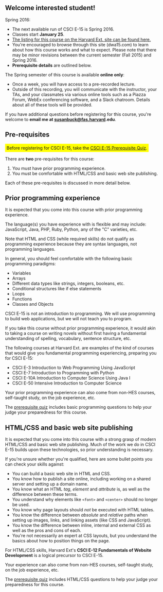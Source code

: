 ## Welcome interested student!

Spring 2016:

+ The next available run of CSCI E-15 is Spring 2016.
+ Classes start __January 25__.
+ [The listing for this course on the Harvard Ext. site can be found here.](http://www.extension.harvard.edu/academics/courses/dynamic-web-applications/24574)
+ You're encouraged to browse through this site (dwa15.com) to learn about how this course works and what to expect. Please note that there may be minor revisions between the current semester (Fall 2015) and Spring 2016.
+ __Prerequisite details__ are outlined below.

The Spring semester of this course is available __online only__:

+ Once a week, you will have access to a pre-recorded lecture.
+ Outside of this recording, you will communicate with the instructor, your TAs, and your classmates via various online tools such as a Piazza Forum, WebEx conferencing software, and a Slack chatroom. Details about all of these tools will be provided.

If you have additional questions before registering for this course, you're welcome to __email me at susanbuck@fas.harvard.edu__.




## Pre-requisites

<div style='background-color:yellow; padding:5px; display:inline-block'>
Before registering for CSCI E-15, take the <a href='http://prereq.dwa15.com'>CSCI E-15 Prerequisite Quiz</a>.
</div>

There are __two__ pre-requisites for this course:

1. You must have prior programming experience.
2. You must be comfortable with HTML/CSS and basic web site publishing.

Each of these pre-requisites is discussed in more detail below.





## Prior programming experience
It is expected that you come into this course with prior programming experience.

The language(s) you have experience with is flexible and may include: JavaScript, Java, PHP, Ruby, Python, any of the "C" varieties, etc.

Note that HTML and CSS (while required skills) do not qualify as programming experience because they are syntax languages, not programming languages.

In general, you should feel comfortable with the following basic programming paradigms:

+ Variables
+ Arrays
+ Different data types like strings, integers, booleans, etc.
+ Conditional structures like if else statements
+ Loops
+ Functions
+ Classes and Objects

CSCI E-15 is not an introduction to programming. We will use programming to build web applications,
but we will not teach you to program.

If you take this course without prior programming experience, it would akin to taking a course on writing novels without first having a fundamental understanding of spelling, vocabulary, sentence structure, etc.

The following courses at Harvard Ext. are examples of the kind of courses that would give you fundamental programming experiencing, preparing you for CSCI E-15:

+ CSCI E-3 Introduction to Web Programming Using JavaScript
+ CSCI E-7 Introduction to Programming with Python
+ CSCI E-10A Introduction to Computer Science Using Java I
+ CSCI E-50 Intensive Introduction to Computer Science

Your prior programming experience can also come from non-HES courses, self-taught study, on the job experience, etc.

The [prerequisite quiz](http://prereq.dwa15.com) includes basic programming questions to help your judge your preparedness for this course.


## HTML/CSS and basic web site publishing
It is expected that you come into this course with a strong grasp of modern HTML/CSS and basic web site publishing. Much of the work we do in CSCI E-15 builds upon these technologies, so prior understanding is necessary.

If you're unsure whether you're qualified, here are some bullet points you can check your skills against:

+ You can build a basic web site in HTML and CSS.
+ You know how to publish a site online, including working on a shared server and setting up a domain name.
+ You know what an HTML *tag*, *element* and *attribute* is, as well as the difference between these terms.
+ You understand why elements like `<font>` and `<center>` should no longer be used.
+ You know why page layouts should *not* be executed with HTML tables.
+ You know the difference between *absolute* and *relative* paths when setting up images, links, and linking assets (like CSS and JavaScript).
+ You know the difference between inline, internal and external CSS as well as the pros and cons of each.
+ You're not necessarily an expert at CSS layouts, but you understand the basics about how to position things on the page.

For HTML/CSS skills, Harvard Ext's __CSCI E-12 Fundamentals of Website Development__ is a logical precursor to CSCI E-15.

Your experience can also come from non-HES courses, self-taught study, on the job experience, etc.

The [prerequisite quiz](http://prereq.dwa15.com) includes HTML/CSS questions to help your judge your preparedness for this course.

